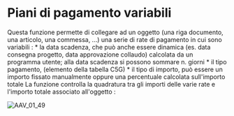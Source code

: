 # Piani di pagamento variabili
Questa funzione permette di collegare ad un oggetto (una riga documento, una articolo, una commessa, ...) una serie di rate di pagamento in cui sono variabili : 
 \* la data scadenza, che può anche essere dinamica (es. data consegna progetto, data approvazione collaudo) calcolata da un programma utente; alla data scadenza si possono sommare n. giorni
 \* il tipo pagamento, (elemento della tabella C5G)
 \* il tipo di importo, può essere un importo fissato manualmente oppure una percentuale calcolata sull'importo totale
La funzione controlla la quadratura tra gli importi delle varie rate e l'importo totale associato all'oggetto : 

![AAV_01_49](http://localhost:3000/immagini/AAV_01_07/AAV_01_49.png)